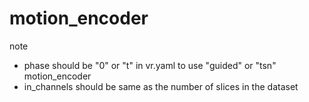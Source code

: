 # motion_encoder

note

* phase should be "0" or "t" in vr.yaml to use "guided" or "tsn" motion_encoder
* in_channels should be same as the number of slices in the dataset
